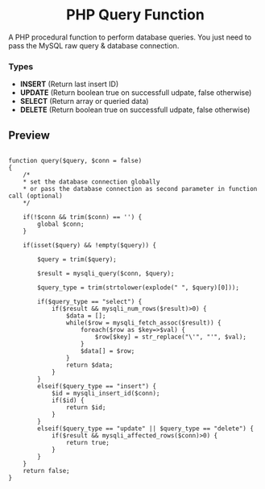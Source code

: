 <h1 align="center">PHP Query Function</h1>
A PHP procedural function to perform database queries. You just need to pass the MySQL raw query &amp; database connection.

### Types

- <b>INSERT</b> (Return last insert ID)
- <b>UPDATE</b> (Return boolean true on successfull udpate, false otherwise)
- <b>SELECT</b> (Return array or queried data)
- <b>DELETE</b> (Return boolean true on successfull udpate, false otherwise)


## Preview

```

function query($query, $conn = false)
{
    /* 
    * set the database connection globally
    * or pass the database connection as second parameter in function call (optional)
    */

    if(!$conn && trim($conn) == '') {
        global $conn;
    }

    if(isset($query) && !empty($query)) {

        $query = trim($query);
        
        $result = mysqli_query($conn, $query);
        
        $query_type = trim(strtolower(explode(" ", $query)[0]));
  
        if($query_type == "select") {
            if($result && mysqli_num_rows($result)>0) {
                $data = [];
                while($row = mysqli_fetch_assoc($result)) {
                    foreach($row as $key=>$val) {
                        $row[$key] = str_replace("\'", "'", $val);
                    }
                    $data[] = $row;
                }
                return $data;
            }
        }
        elseif($query_type == "insert") {
            $id = mysqli_insert_id($conn);
            if($id) {
                return $id;
            }
        }
        elseif($query_type == "update" || $query_type == "delete") {
            if($result && mysqli_affected_rows($conn)>0) {
                return true;
            }
        }
    }
    return false;
}


```
